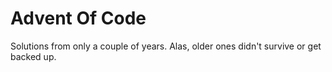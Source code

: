# Advent Of Code

Solutions from only a couple of years. Alas, older ones didn't survive or get backed up.
